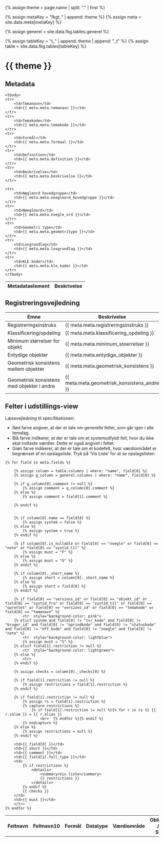 ---
---

{% assign theme = page.name | split: "." | first %}

<!-- Build your "meta" key dynamically -->
{% assign metaKey = "fkgt_" | append: theme %}
{% assign meta = site.data.meta[metaKey] %}

<!-- "generel" can still be static if that never changes -->
{% assign generel = site.data.fkg.tables.generel %}

<!-- Build your "table" key dynamically, e.g. "t_5612_vinterserviceomraade_t" -->
{% assign tableKey = "t_" | append: theme | append: "_t" %}
{% assign table = site.data.fkg.tables[tableKey] %}

<style>
    @media print {
        -webkit-print-color-adjust: exact;
    }
    .container-lg {
        max-width: none !important;
    }
</style>

<h1>{{ theme }}</h1>

<h2>Metadata</h2>
<table>
    <thead>
    <tr>
        <th>Metadataelement</th>
        <th>Beskrivelse</th>
    </tr>
    </thead>

    <tbody>
    <tr>
        <td>Temanavn</td>
        <td>{{ meta.meta.temanavn }}</td>
    </tr>
    <tr>
        <td>Temakode</td>
        <td>{{ meta.meta.temakode }}</td>
    </tr>
    <tr>
        <td>Formål</td>
        <td>{{ meta.meta.formaal }}</td>
    </tr>
    <tr>
        <td>Definition</td>
        <td>{{ meta.meta.definition }}</td>
    </tr>
    <tr>
        <td>Beskrivelse</td>
        <td>{{ meta.meta.beskrivelse }}</td>
    </tr>

    <tr>
        <td>Nøgleord hovedgruppe</td>
        <td>{{ meta.meta.noegleord_hovedgruppe }}</td>
    </tr>
    <tr>
        <td>Nøegleord</td>
        <td>{{ meta.meta.noegle_ord }}</td>
    </tr>
    <tr>
        <td>Geometri type</td>
        <td>{{ meta.meta.geometritype }}</td>
    </tr>
    <tr>
        <td>Lovgrundlag</td>
        <td>{{ meta.meta.lovgrundlag }}</td>
    </tr>
    <tr>
        <td>KLE koder</td>
        <td>{{ meta.meta.kle_koder }}</td>
    </tr>
    </tbody>
</table>

<h2>Registreringsvejledning</h2>
<table>
    <thead>
    <tr>
        <th>Emne</th>
        <th>Beskrivelse</th>
    </tr>
    </thead>
    <tbody>
    <tr>
        <td>Registreringsinstruks</td>
        <td>{{ meta.meta.registreringsinstruks }}</td>
    </tr>
    <tr>
        <td>Klassificering/opdeling</td>
        <td>{{ meta.meta.klassificering_opdeling }}</td>
    </tr>
    <tr>
        <td>Minimum størrelser for objekt</td>
        <td>{{ meta.meta.minimum_stoerrelser }}</td>
    </tr>
    <tr>
        <td>Entydige objekter</td>
        <td>{{ meta.meta.entydige_objekter }}</td>
    </tr>
    <tr>
        <td>Geometrisk konsistens mellem objekter</td>
        <td>{{ meta.meta.geometrisk_konsistens }}</td>
    </tr>
    <tr>
        <td>Geometrisk konsistens med objekter i andre</td>
        <td>{{ meta.meta.geometrisk_konsistens_andre }}</td>
    </tr>
    </tbody>
</table>

<h2>Felter i udstillings-view</h2>
<div>
    Læsevejledning til specifikationen:
    <ul>
        <li>Rød farve angiver, at der er tale om generelle felter, som går igen i alle temalag.</li>
        <li>Blå farve indikerer, at der er tale om et systemudfyldt felt, hvor du ikke skal indtaste værdier. Dette er også angivet i feltet.</li>
        <li>Grøn farve indikerer, at der er tale om et kodefelt, hvor værdiområdet er begrænset af en opslagsliste. Tryk på 'Vis Liste' for at se opslagslisten.</li>
    </ul>
</div>
<table>
    <tr>
        <th>Feltnavn</th>
        <th>Feltnavn10</th>
        <th style="width: 300px">Formål</th>
        <th>Datatype</th>
        <th>Værdiområde</th>
        <th>Obligatorisk / Frit / System</th>
    </tr>

    {% for field in meta.fields %}

        {% assign column = table.columns | where: "name", field[0] %}
        {% assign g_column = generel.columns | where: "name", field[0] %}

        {% if g_column[0].comment != null %}
            {% assign comment = g_column[0].comment %}
        {% else %}
            {% assign comment = field[1].comment %}

        {% endif %}


        {% if column[0].name == field[0] %}
            {% assign system = false %}
        {% else %}
            {% assign system = true %}
        {% endif %}

        {% if column[0].is_nullable or field[0] == "noegle" or field[0] == "note" or field[0] == "systid_til" %}
            {% assign must = "F" %}
        {% else %}
            {% assign must = "O" %}
        {% endif %}

        {% if column[0]._short_name %}
            {% assign short = column[0]._short_name %}
        {% else %}
            {% assign short = field[0] %}
        {% endif %}

        {% if field[0] == "versions_id" or field[0] == "objekt_id" or field[0] == "systid_fra" or field[0] == "systid_til" or field[0] == "oprettet" or field[0] == "versions_id" or field[0] == "temakode" or field[0] == "temanavn" %}
            <tr  style="background-color: pink">
        {% elsif system and field[0] != "cvr_kode" and field[0] != "bruger_id" and field[0] != "oprindkode" and field[0] != "statuskode" and field[0] != "off_kode" and field[0] != "noegle" and field[0] != "note" %}
            <tr  style="background-color: lightblue">
            {% assign must = "S" %}
        {% elsif field[1].restriction != null %}
            <tr  style="background-color: lightgreen">
        {% else %}
            <tr>
        {% endif %}

        {% assign checks = column[0]._checks[0] %}

        {% if field[1].restriction != null %}
            {% assign restrictions = field[1].restriction %}
        {% endif %}

        {% if field[1].restriction != null %}
            {% assign rs = field[1].restriction %}
            {% capture restrictions %}
                {% if field[1].restriction != null %}{% for r in rs %} {{ r.value }} = {{ r.alias }}
                    <br>  {% endfor %}{% endif %}
            {% endcapture %}
        {% else %}
            {% assign restrictions = null %}
        {% endif %}

        <td>{{ field[0] }}</td>
        <td>{{ short }}</td>
        <td>{{ comment }}</td>
        <td>{{ field[1].full_type }}</td>
        <td>
            {% if restrictions %}
                <details>
                    <summary>Vis liste</summary>
                    {{ restrictions }}
                </details>
            {% endif %}
            {{ checks }}
        </td>
        <td>{{ must }}</td>
        </tr>
    {% endfor %}
</table>

